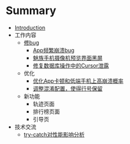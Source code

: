 # Summary

* [Introduction](README.md)
* 工作内容
   * [修bug](chapter1.md)
       * [App频繁崩溃bug](you_meng_bug.md)
       * [魅族手机摄像机预览界面黑屏](mei_zu_shou_ji_she_xiang_ji_yu_lan_jie_mian_hei_pi.md)
       * [修复数据库操作中的Cursor泄露](xiu_fu_shu_ju_ku_cao_zuo_zhong_de_cursor_xie_lu.md)
   * 优化
       * [优化App卡顿和低端手机上高崩溃概率](you_hua_app_xing_neng.md)
       * [调整混淆配置，使得行号保留](diao_zheng_hun_yao_pei_zhi_ff0c_shi_de_xing_hao_ba.md)
   * 新功能
       * 轨迹页面
       * 排行榜页面
       * 引导页
* 技术交流
   * [try-catch对性能影响分析](try-catchdui_xing_neng_ying_xiang_fen_xi.md)

